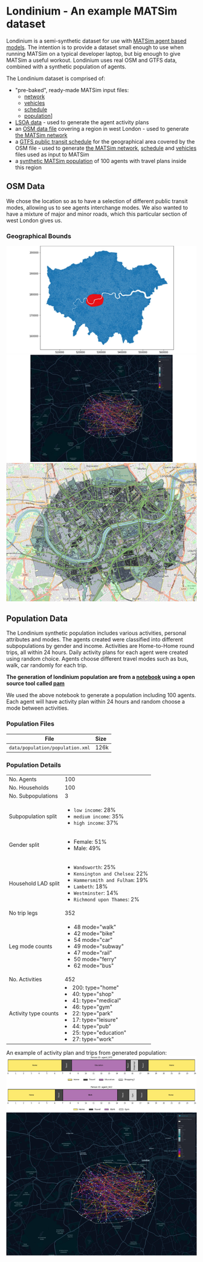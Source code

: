# Londinium - An example MATSim dataset

Londinium is a semi-synthetic dataset for use with [MATSim agent based models](https://www.matsim.org/). The intention
is to provide a dataset small enough to use when running MATSim on a typical developer laptop, but big enough
to give MATSim a useful workout. Londinium uses real OSM and GTFS data, combined with a synthetic population of agents.

The Londinium dataset is comprised of:

- "pre-baked", ready-made MATSim input files:
  - [network](data/network/network.xml)
  - [vehicles](data/network/vehicles.xml)
  - [schedule](data/network/schedule.xml)
  - [population](data/population/population.xml)]
- [LSOA data](data/lsoas) - used to generate the agent activity plans
- an [OSM data file](data/network/osm) covering a region in west London - used to generate
[the MATSim network](data/network/network.xml)
- a [GTFS public transit schedule](data/network/gtfs/Londinium_arup_gb_rail_and_tnds_2020-03-12) for the
geographical area covered by the OSM file - used to generate [the MATSim network](data/network/network.xml),
[schedule](data/network/schedule.xml) and [vehicles](data/network/vehicles.xml) files used as input to MATSim
- a [synthetic MATSim population](data/population/population.xml) of 100 agents with travel plans inside this region


## OSM Data
We chose the location so as to have a selection of different public transit modes, allowing us to see agents
interchange modes. We also wanted to have a mixture of major and minor roads, which this particular section of west
London gives us.

### Geographical Bounds
<kbd><img src="londinium-larger-context-map.png"/></kbd>
<kbd><img src="londinium-context-map.png"/></kbd>
<kbd><img src="londinium-map.png"/></kbd>

## Population Data
The Londinium synthetic population includes various activities, personal attributes and modes. The agents created
were classified into different subpopulations by gender and income. Activities are Home-to-Home round trips, all
within 24 hours. Daily activity plans for each agent were created using random choice. Agents choose different travel
modes such as bus, walk, car randomly for each trip.

**The generation of londinium population are from a [notebook](https://github.com/arup-group/pam/blob/main/examples/04_Example-Create-Population-Londinium.ipynb) using a open source tool called [pam](https://github.com/arup-group/pam)**

We used the above notebook to generate a population including 100 agents. Each agent will have activity plan within 24 hours and random choose a mode between activities.  

### Population Files
| File                                       | Size   |
| -------------------------------------------|:-------|
| `data/population/population.xml`           | 126k   |

### Population Details
|                      |         |
| -------------------- |:--------|
| No. Agents           | 100     |
| No. Households       | 100     |
| No. Subpopulations   | 3       |
| Subpopulation split  | <ul><li>`low income`: 28% <li>`medium income`: 35% <li>`high income`: 37%</ul> |
| Gender split         | <ul><li>Female: 51% <li>Male: 49%</ul> |
| Household LAD split  | <ul><li>`Wandsworth`: 25% <li>`Kensington and Chelsea`: 22% <li>`Hammersmith and Fulham`: 19% <li>`Lambeth`: 18% <li>`Westminster`: 14% <li>`Richmond upon Thames`: 2% </ul>
| No trip legs         | 352     |
| Leg mode counts      | <ul><li>48 mode="walk" <li>42 mode="bike" <li>54 mode="car" <li>49 mode="subway" <li>47 mode="rail" <li>50 mode="ferry" <li>62 mode="bus"</ul>
| No. Activities       | 452     |
| Activity type counts | <li>200: type="home" <li>40: type="shop" <li>41: type="medical" <li>46: type="gym" <li>22: type="park" <li>17: type="leisure" <li>44: type="pub" <li>25: type="education" <li>27: type="work" |
  
An example of activity plan and trips from generated population:
<kbd><img src="example_activity_plan.png"/></kbd>
<kbd><img src="trips.png"/></kbd>

